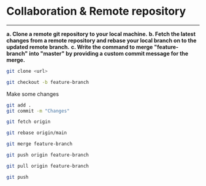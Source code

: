 # Collaboration & Remote repository

<hr />

**a. Clone a remote git repository to your local machine.**
**b. Fetch the latest changes from a remote repository and rebase your local branch on to the updated remote branch.**
**c. Write the command to merge "feature-branch" into "master" by providing a custom commit message for the merge.**

```bash
git clone <url>
```

```bash
git checkout -b feature-branch
```

Make some changes

```bash
git add .
git commit -m "Changes"
```

```bash
git fetch origin
```

```bash
git rebase origin/main
```

```bash
git merge feature-branch
```

```bash
git push origin feature-branch
```

```bash
git pull origin feature-branch  
```

```bash
git push
```